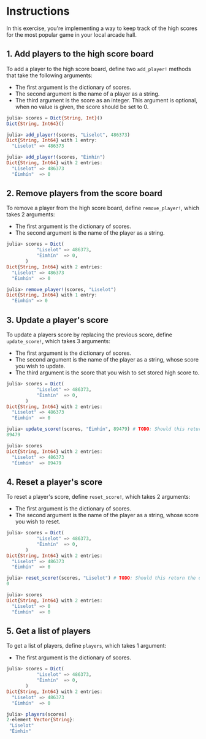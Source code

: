 # Instructions

In this exercise, you're implementing a way to keep track of the high scores for the most popular game in your local arcade hall.

## 1. Add players to the high score board

To add a player to the high score board, define two `add_player!` methods that take the following arguments:

- The first argument is the dictionary of scores.
- The second argument is the name of a player as a string.
- The third argument is the score as an integer.
  This argument is optional, when no value is given, the score should be set to 0.

```julia
julia> scores = Dict{String, Int}()
Dict{String, Int64}()

julia> add_player!(scores, "Liselot", 486373)
Dict{String, Int64} with 1 entry:
  "Liselot" => 486373

julia> add_player!(scores, "Éimhín")
Dict{String, Int64} with 2 entries:
  "Liselot" => 486373
  "Éimhín"  => 0
```

## 2. Remove players from the score board

To remove a player from the high score board, define `remove_player!`, which takes 2 arguments:

- The first argument is the dictionary of scores.
- The second argument is the name of the player as a string.

```julia
julia> scores = Dict(
           "Liselot" => 486373,
           "Éimhín"  => 0,
       )
Dict{String, Int64} with 2 entries:
  "Liselot" => 486373
  "Éimhín"  => 0

julia> remove_player!(scores, "Liselot")
Dict{String, Int64} with 1 entry:
  "Éimhín" => 0
```

## 3. Update a player's score

To update a players score by replacing the previous score, define `update_score!`, which takes 3 arguments:

- The first argument is the dictionary of scores.
- The second argument is the name of the player as a string, whose score you wish to update.
- The third argument is the score that you wish to set stored high score to.

```julia
julia> scores = Dict(
           "Liselot" => 486373,
           "Éimhín"  => 0,
       )
Dict{String, Int64} with 2 entries:
  "Liselot" => 486373
  "Éimhín"  => 0

julia> update_score!(scores, "Éimhín", 89479) # TODO: Should this return the dict?
89479

julia> scores
Dict{String, Int64} with 2 entries:
  "Liselot" => 486373
  "Éimhín"  => 89479
```

## 4. Reset a player's score

To reset a player's score, define `reset_score!`, which takes 2 arguments:

- The first argument is the dictionary of scores.
- The second argument is the name of the player as a string, whose score you wish to reset.

```julia
julia> scores = Dict(
           "Liselot" => 486373,
           "Éimhín"  => 0,
       )
Dict{String, Int64} with 2 entries:
  "Liselot" => 486373
  "Éimhín"  => 0

julia> reset_score!(scores, "Liselot") # TODO: Should this return the dict?
0

julia> scores
Dict{String, Int64} with 2 entries:
  "Liselot" => 0
  "Éimhín"  => 0
```

## 5. Get a list of players

To get a list of players, define `players`, which takes 1 argument:

- The first argument is the dictionary of scores.

```julia
julia> scores = Dict(
           "Liselot" => 486373,
           "Éimhín"  => 0,
       )
Dict{String, Int64} with 2 entries:
  "Liselot" => 486373
  "Éimhín"  => 0

julia> players(scores)
2-element Vector{String}:
 "Liselot"
 "Éimhín"
```
